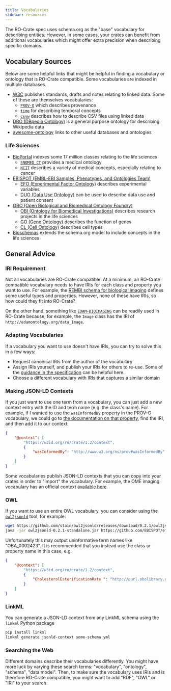 ```yaml
---
title: Vocabularies
sidebar: resources
---
```


The RO-Crate spec uses schema.org as the "base" vocabulary for describing entities.
However, in some cases, your crates can benefit from additional vocabularies which might offer extra precision when describing specific domains.

## Vocabulary Sources

Below are some helpful links that might be helpful in finding a vocabulary or ontology that is RO-Crate compatible.
Some vocabularies are indexed in multiple databases.

* [W3C](https://www.w3.org/TR/?filter-tr-name=&tags%5B%5D=data) publishes standards, drafts and notes relating to linked data. Some of these are themselves vocabularies:
    * [`PROV-O`](https://www.w3.org/TR/2013/REC-prov-o-20130430/#prov-o-at-a-glance) which describes provenance
    * [`time`](https://www.w3.org/TR/owl-time/#summary) for describing temporal concepts
    * [`csvw`](https://www.w3.org/TR/tabular-data-primer/) describes how to describe CSV files using linked data
* [DBO (DBpedia Ontology)](https://dbpedia.org/ontology/) is a general purpose ontology for describing Wikipedia data
* [awesome-ontology](https://github.com/ozekik/awesome-ontology?tab=readme-ov-file#ontologies-and-vocabularies) links to other useful databases and ontologies

### Life Sciences

* [BioPortal](https://bioportal.bioontology.org/) indexes some 17 million classes relating to the life sciences
    * [`SNOMED CT`](https://bioportal.bioontology.org/ontologies/SNOMEDCT) provides a medical ontology
    * [`NCIT`](https://bioportal.bioontology.org/ontologies/NCIT) describes a variety of medical concepts, especially relating to cancer
* [EBISPOT (EMBL-EBI Samples, Phenotypes, and Ontologies Team)](https://github.com/orgs/EBISPOT/repositories?language=&q=ontology&sort=&type=all)
    * [EFO (Experimental Factor Ontology)](https://www.ebi.ac.uk/efo/) describes experimental variables
    * [DUO (Data Use Ontology)](http://www.ontobee.org/ontology/DUO) can be used to describe data use and patient consent
* [OBO (Open Biological and Biomedical Ontology Foundry)](https://obofoundry.org/)
    * [OBI (Ontology for Biomedical Investigations)](https://obofoundry.org/ontology/obi.html) describes research projects in the life sciences
    * [GO (Gene Ontology)](https://geneontology.org/) describes the function of genes
    * [CL (Cell Ontology)](https://obofoundry.org/ontology/cl.html) describes cell types
* [Bioschemas](https://bioschemas.org/) extends the schema.org model to include concepts in the life sciences


## General Advice

### IRI Requirement

Not all vocabularies are RO-Crate compatible.
At a minimum, an RO-Crate compatible vocabulary needs to have IRIs for each class and property you want to use.
For example, the [REMBI schema for biological imaging](https://www.ebi.ac.uk/bioimage-archive/rembi-model-reference/) defines some useful types and properties.
However, none of these have IRIs, so how could they fit into RO-Crate?

On the other hand, something like [`EDAM-BIOIMAGING`](https://bioportal.bioontology.org/ontologies/EDAM-BIOIMAGING?p=classes) can be readily used in RO-Crate because, for example, the `Image` class has the IRI of `http://edamontology.org/data_Image`.

### Adapting Vocabularies

If a vocabulary you want to use doesn't have IRIs, you can try to solve this in a few ways:

* Request canonical IRIs from the author of the vocabulary
* Assign IRIs yourself, and publish your IRIs for others to re-use. Some of the [guidance in the specification](https://www.researchobject.org/ro-crate/specification/1.2/appendix/jsonld.html#adding-new-or-ad-hoc-vocabulary-terms) can be helpful here.
* Choose a different vocabulary with IRIs that captures a similar domain

### Making JSON-LD Contexts

If you just want to use one term from a vocabulary, you can just add a new context entry with the ID and term name (e.g. the class's name).
For example, if I wanted to use the `wasInformedBy` property in the PROV-O vocabulary, we could go to [the documentation on that property](https://www.w3.org/TR/prov-o/#wasInformedBy), find the IRI, and then add it to our context:
```json
{
    "@context": [
        "https://w3id.org/ro/crate/1.2/context",
        {
            "wasInformedBy": "http://www.w3.org/ns/prov#wasInformedBy"
        }
    ]
}
```

Some vocabularies publish JSON-LD contexts that you can copy into your crates in order to "import" the vocabulary.
For example, the OME imaging vocabulary has an official context [available here](https://gist.github.com/stefanches7/5b3402331d901bb3c3384bac047c4ac2).

### OWL

If you want to use an entire OWL vocabulary, you can consider using the [`owl2jsonld`](https://github.com/stain/owl2jsonld) tool, for example:

```bash
wget https://github.com/stain/owl2jsonld/releases/download/0.2.1/owl2jsonld-0.2.1-standalone.jar
java -jar owl2jsonld-0.2.1-standalone.jar https://github.com/EBISPOT/efo/releases/download/current/efo.owl
```

Unfortunately this may output uninformative term names like "OBA_0002423".
It is recommended that you instead use the class or property name in this case, e.g.
```json
{
    "@context": [
        "https://w3id.org/ro/crate/1.2/context",
        {
            "CholesterolEsterificationRate ": "http://purl.obolibrary.org/obo/OBA_0002423"
        }
    ]
}
```

### LinkML

You can generate a JSON-LD context from any LinkML schema using the `linkml` Python package

```bash
pip install linkml
linkml generate jsonld-context some-schema.yml
```

### Searching the Web

Different domains describe their vocabularies differently.
You might have more luck by varying these search terms: "vocabulary", "ontology", "schema", "data model".
Then, to make sure the vocabulary uses IRIs and is therefore RO-Crate compatible, you might want to add "RDF", "OWL" or "IRI" to your search.
